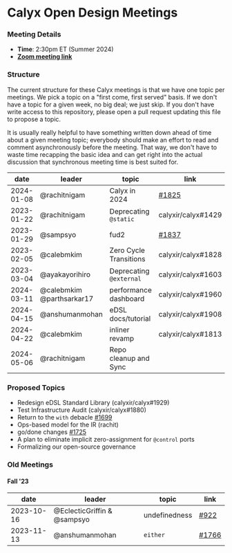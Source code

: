 Calyx Open Design Meetings
=================================

### Meeting Details

- **Time**: 2:30pm ET (Summer 2024)
- [**Zoom meeting link**](https://cornell.zoom.us/j/91029135563?pwd=YlArTmN6MVRlYmc2aHVRclI5cnRXUT09)

### Structure

The current structure for these Calyx meetings is that we have one topic per meetings. We pick a topic on a "first come, first served" basis. If we don't have a topic for a given week, no big deal; we just skip. If you don't have write access to this repository, please open a pull request updating this file to propose a topic.

It is usually really helpful to have something written down ahead of time about a given meeting topic; everybody should make an effort to read and comment asynchronously before the meeting. That way, we don't have to waste time recapping the basic idea and can get right into the actual discussion that synchronous meeting time is best suited for.


| date       | leader                      | topic            | link      |
|------------|-----------------------------|------------------|-----------|
| 2024-01-08 | @rachitnigam | Calyx in 2024 | [#1825][] |
| 2023-01-22 | @rachitnigam | Deprecating `@static` | calyxir/calyx#1429 |
| 2023-01-29 | @sampsyo | fud2 | [#1837][] |
| 2023-02-05 | @calebmkim | Zero Cycle Transitions | calyxir/calyx#1828 |
| 2023-03-04 | @ayakayorihiro | Deprecating `@external` | calyxir/calyx#1603 |
| 2024-03-11 | @calebmkim @parthsarkar17 | performance dashboard | calyxir/calyx#1960 |
| 2024-04-15 | @anshumanmohan | eDSL docs/tutorial | calyxir/calyx#1908 |
| 2024-04-22 | @calebmkim | inliner revamp | calyxir/calyx#1813 |
| 2024-05-06 | @rachitnigam | Repo cleanup and Sync | |

[#1837]: https://github.com/orgs/calyxir/discussions/1837
[#1825]: https://github.com/orgs/calyxir/discussions/1825

### Proposed Topics

* Redesign eDSL Standard Library (calyxir/calyx#1929)
* Test Infrastructure Audit (calyxir/calyx#1880)
* Return to the `with` debacle [#1699][]
* Ops-based model for the IR (rachit)
* go/done changes [#1725][] 
* A plan to eliminate implicit zero-assignment for `@control` ports
* Formalizing our open-source governance


### Old Meetings

#### Fall '23 
| date       | leader                      | topic            | link      |
|------------|-----------------------------|------------------|-----------|
| 2023-10-16 | @EclecticGriffin & @sampsyo | undefinedness    | [#922][]  |
| 2023-11-13 | @anshumanmohan              | `either`         | [#1766][] |


[#922]: https://github.com/cucapra/calyx/discussions/922#discussioncomment-7273533
[#1725]: https://github.com/cucapra/calyx/issues/1725
[#1699]: https://github.com/cucapra/calyx/issues/1699
[#1766]: https://github.com/cucapra/calyx/issues/1766
